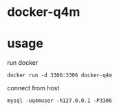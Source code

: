 # docker-q4m

# usage

run docker

```
docker run -d 3306:3306 docker-q4m
```

connect from host

```
mysql -uq4muser -h127.0.0.1 -P3306
```
